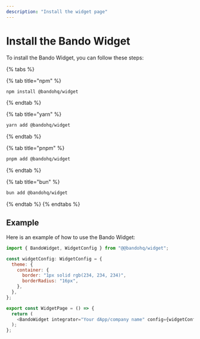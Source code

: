 ```yaml
---
description: "Install the widget page"
---
```


# Install the Bando Widget

To install the Bando Widget, you can follow these steps:

{% tabs %}

{% tab title="npm" %}

```bash
npm install @bandohq/widget
```

{% endtab %}

{% tab title="yarn" %}

```bash
yarn add @bandohq/widget
```

{% endtab %}

{% tab title="pnpm" %}

```bash
pnpm add @bandohq/widget
```

{% endtab %}

{% tab title="bun" %}

```bash
bun add @bandohq/widget
```

{% endtab %}
{% endtabs %}

## Example

Here is an example of how to use the Bando Widget:

```javascript
import { BandoWidget, WidgetConfig } from "@@bandohq/widget";

const widgetConfig: WidgetConfig = {
  theme: {
    container: {
      border: "1px solid rgb(234, 234, 234)",
      borderRadius: "16px",
    },
  },
};

export const WidgetPage = () => {
  return (
    <BandoWidget integrator="Your dApp/company name" config={widgetConfig} />
  );
};
```
